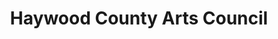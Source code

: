 ---
title: "Haywood County Arts Council"
url: /waynesville/haywood-county-arts-council/
shop: art
---